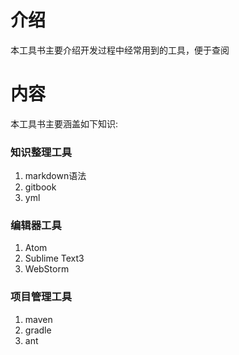 # 介绍
本工具书主要介绍开发过程中经常用到的工具，便于查阅

# 内容
本工具书主要涵盖如下知识:

### 知识整理工具
1. markdown语法
2. gitbook
3. yml


### 编辑器工具
1. Atom
2. Sublime Text3
3. WebStorm

### 项目管理工具
1. maven
2. gradle
3. ant
